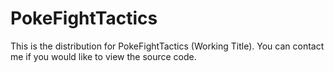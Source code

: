# PokeFightTactics
This is the distribution for PokeFightTactics (Working Title). You can contact me if you would like to view the source code.
